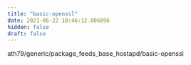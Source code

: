 ```yaml
---
title: "basic-openssl"
date: 2021-06-22 10:46:12.806896
hidden: false
draft: false
---
```


ath79/generic/package_feeds_base_hostapd/basic-openssl

